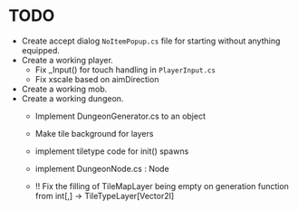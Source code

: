 # TODO
- Create accept dialog `NoItemPopup.cs` file for starting without anything equipped.
- Create a working player.
	- Fix _Input() for touch handling in `PlayerInput.cs`
	- Fix xscale based on aimDirection
- Create a working mob.
- Create a working dungeon.
	- Implement DungeonGenerator.cs to an object
	- Make tile background for layers
	- implement tiletype code for init() spawns
	- implement DungeonNode.cs : Node

	- !! Fix the filling of TileMapLayer being empty on generation function from int[,] -> TileTypeLayer[Vector2I]
